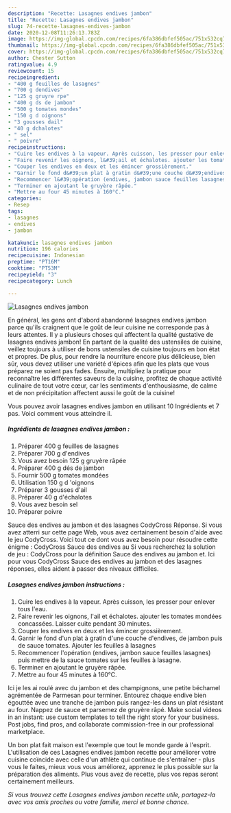 ```yaml
---
description: "Recette: Lasagnes endives jambon"
title: "Recette: Lasagnes endives jambon"
slug: 74-recette-lasagnes-endives-jambon
date: 2020-12-08T11:26:13.783Z
image: https://img-global.cpcdn.com/recipes/6fa386dbfef505ac/751x532cq70/lasagnes-endives-jambon-photo-principale-de-la-recette.jpg
thumbnail: https://img-global.cpcdn.com/recipes/6fa386dbfef505ac/751x532cq70/lasagnes-endives-jambon-photo-principale-de-la-recette.jpg
cover: https://img-global.cpcdn.com/recipes/6fa386dbfef505ac/751x532cq70/lasagnes-endives-jambon-photo-principale-de-la-recette.jpg
author: Chester Sutton
ratingvalue: 4.9
reviewcount: 15
recipeingredient:
- "400 g feuilles de lasagnes"
- "700 g dendives"
- "125 g gruyre rpe"
- "400 g ds de jambon"
- "500 g tomates mondes"
- "150 g d oignons"
- "3 gousses dail"
- "40 g dchalotes"
- " sel"
- " poivre"
recipeinstructions:
- "Cuire les endives à la vapeur. Après cuisson, les presser pour enlever tous l&#39;eau."
- "Faire revenir les oignons, l&#39;ail et échalotes. ajouter les tomates mondées concassées. Laisser cuite pendant 30 minutes."
- "Couper les endives en deux et les émincer grossièrement."
- "Garnir le fond d&#39;un plat à gratin d&#39;une couche d&#39;endives, de jambon puis de sauce tomates. Ajouter les feuilles à lasagnes"
- "Recommencer l&#39;opération (endives, jambon sauce feuilles lasagnes) puis mettre de la sauce tomates sur les feuilles à lasagne."
- "Terminer en ajoutant le gruyère râpée."
- "Mettre au four 45 minutes à 160°C."
categories:
- Resep
tags:
- lasagnes
- endives
- jambon

katakunci: lasagnes endives jambon 
nutrition: 196 calories
recipecuisine: Indonesian
preptime: "PT16M"
cooktime: "PT53M"
recipeyield: "3"
recipecategory: Lunch

---
```



![Lasagnes endives jambon](https://img-global.cpcdn.com/recipes/6fa386dbfef505ac/751x532cq70/lasagnes-endives-jambon-photo-principale-de-la-recette.jpg)

En général, les gens ont d'abord abandonné lasagnes endives jambon parce qu'ils craignent que le goût de leur cuisine ne corresponde pas à leurs attentes. Il y a plusieurs choses qui affectent la qualité gustative de lasagnes endives jambon! En partant de la qualité des ustensiles de cuisine, veillez toujours à utiliser de bons ustensiles de cuisine toujours en bon état et propres. De plus, pour rendre la nourriture encore plus délicieuse, bien sûr, vous devez utiliser une variété d'épices afin que les plats que vous préparez ne soient pas fades. Ensuite, multipliez la pratique pour reconnaître les différentes saveurs de la cuisine, profitez de chaque activité culinaire de tout votre cœur, car les sentiments d'enthousiasme, de calme et de non précipitation affectent aussi le goût de la cuisine!

<!--inarticleads1-->

Vous pouvez avoir lasagnes endives jambon en utilisant 10 Ingrédients et 7 pas. Voici comment vous atteindre il.

##### Ingrédients de lasagnes endives jambon :

1. Préparer 400 g feuilles de lasagnes
1. Préparer 700 g d&#39;endives
1. Vous avez besoin 125 g gruyère râpée
1. Préparer 400 g dés de jambon
1. Fournir 500 g tomates mondées
1. Utilisation 150 g d &#39;oignons
1. Préparer 3 gousses d&#39;ail
1. Préparer 40 g d&#39;échalotes
1. Vous avez besoin  sel
1. Préparer  poivre


Sauce des endives au jambon et des lasagnes CodyCross Réponse. Si vous avez atterri sur cette page Web, vous avez certainement besoin d&#39;aide avec le jeu CodyCross. Voici tout ce dont vous avez besoin pour résoudre cette énigme : CodyCross Sauce des endives au Si vous recherchez la solution de jeu : CodyCross pour la définition Sauce des endives au jambon et. Ici pour vous CodyCross Sauce des endives au jambon et des lasagnes réponses, elles aident à passer des niveaux difficiles. 

<!--inarticleads2-->

##### Lasagnes endives jambon instructions :

1. Cuire les endives à la vapeur. Après cuisson, les presser pour enlever tous l&#39;eau.
1. Faire revenir les oignons, l&#39;ail et échalotes. ajouter les tomates mondées concassées. Laisser cuite pendant 30 minutes.
1. Couper les endives en deux et les émincer grossièrement.
1. Garnir le fond d&#39;un plat à gratin d&#39;une couche d&#39;endives, de jambon puis de sauce tomates. Ajouter les feuilles à lasagnes
1. Recommencer l&#39;opération (endives, jambon sauce feuilles lasagnes) puis mettre de la sauce tomates sur les feuilles à lasagne.
1. Terminer en ajoutant le gruyère râpée.
1. Mettre au four 45 minutes à 160°C.


Ici je les ai roulé avec du jambon et des champignons, une petite béchamel agrémentée de Parmesan pour terminer. Entourez chaque endive bien égouttée avec une tranche de jambon puis rangez-les dans un plat résistant au four. Nappez de sauce et parsemez de gruyère râpé. Make social videos in an instant: use custom templates to tell the right story for your business. Post jobs, find pros, and collaborate commission-free in our professional marketplace. 

<!--inarticleads1-->

<p>
Un bon plat fait maison est l'exemple que tout le monde garde à l'esprit. L'utilisation de ces Lasagnes endives jambon recette pour améliorer votre cuisine coïncide avec celle d'un athlète qui continue de s'entraîner - plus vous le faites, mieux vous vous améliorez, apprenez le plus possible sur la préparation des aliments. Plus vous avez de recette, plus vos repas seront certainement meilleurs.
</p>

<p>
<i>Si vous trouvez cette Lasagnes endives jambon recette utile, partagez-la avec vos amis proches ou votre famille, merci et bonne chance.</i>
</p>
